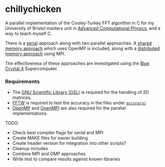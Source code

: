 # chillychicken
A parallel implementation of the Cooley-Turkey FFT algorithm in C for my University of Bristol masters unit in [Advanced Computational Physics](https://www.bris.ac.uk/unit-programme-catalogue/UnitDetails.jsa?unitCode=PHYSM0032), and a way to teach myself C.

There is a [serial](fft_serial.c) approach along with two parallel approaches. A [shared memory approach](fft_omp.c) which uses OpenMP is included, along with a [distributed memory approach](fft_mpi.c) using MPI.   

The effectiveness of these approaches are investigated using the [Blue Crystal 4](https://www.acrc.bris.ac.uk/acrc/phase4.htm) Supercomputer.

### Requirements

- The [GNU Scientific Library (GSL)](https://www.gnu.org/software/gsl/) is required for the handling of 2D matrices.
- [FFTW](https://fftw.org/) is required to test the accuracy in the files under [`accuracy/`](accuracy/) 
- [OpenMP](https://www.openmp.org/) and [OpenMPI](https://www.open-mpi.org/) are also required for the parallel implementations.

TODO:

- Check best compiler flags for serial and MPI 
- Create MAKE files for easier building
- Create header version for integration into other scripts?
- Cleanup includes
- Combine MPI and OMP approaches
- Write test to compare results against known libraries

